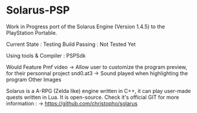 # Solarus-PSP

Work in Progress port of the Solarus Engine (Version 1.4.5) to the PlayStation Portable.

Current State : Testing
Build Passing : Not Tested Yet

Using tools & Compiler : PSPSdk

Would Feature
Pmf video -> Allow user to customize the program preview, for their personnal project
snd0.at3 -> Sound played when highlighting the program
Other Images

Solarus is a A-RPG (Zelda like) engine written in C++, it can play user-made quests written in Lua.
It is open-source.
Check it's official GIT for more information :
-> https://github.com/christopho/solarus
